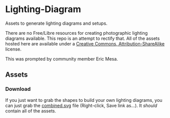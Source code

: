 # Lighting-Diagram
Assets to generate lighting diagrams and setups.

There are no Free/Libre resources for creating photographic lighting diagrams available.  This repo is an attempt to rectify that.  All of the assets hosted here are available under a [Creative Commons, Attribution-ShareAlike](https://creativecommons.org/licenses/by-sa/4.0/) license.

This was prompted by community member Eric Mesa.

## Assets

### Download
If you just want to grab the shapes to build your own lighting diagrams, you can just grab the [combined.svg][] file (Right-click, Save link as...).  It _should_ contain all of the assets.

[combined.svg]: https://raw.githubusercontent.com/pixlsus/pixls-lighting-diagram/master/combined.svg
